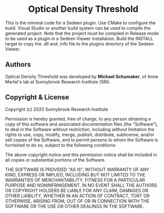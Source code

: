 <h1 align="center">Optical Density Threshold</h1>
This is the minimal code for a Sedeen plugin. Use CMake to configure the build. Visual Studio or another build system can be used to compile the generated project. Note that the project must be compiled in Release mode to be used as a plugin in a Sedeen Viewer installation. Build the INSTALL target to copy the .dll and .info file to the plugins directory of the Sedeen Viewer.

## Authors
Optical Density Threshold was developed by **Michael Schumaker**, of Anne Martel's lab at Sunnybrook Research Institute (SRI).

## Copyright & License

Copyright (c) 2020 Sunnybrook Research Institute

Permission is hereby granted, free of charge, to any person obtaining a copy
of this software and associated documentation files (the "Software"), to deal
in the Software without restriction, including without limitation the rights
to use, copy, modify, merge, publish, distribute, sublicense, and/or sell
copies of the Software, and to permit persons to whom the Software is
furnished to do so, subject to the following conditions:

The above copyright notice and this permission notice shall be included in all
copies or substantial portions of the Software.

THE SOFTWARE IS PROVIDED "AS IS", WITHOUT WARRANTY OF ANY KIND, EXPRESS OR
IMPLIED, INCLUDING BUT NOT LIMITED TO THE WARRANTIES OF MERCHANTABILITY,
FITNESS FOR A PARTICULAR PURPOSE AND NONINFRINGEMENT. IN NO EVENT SHALL THE
AUTHORS OR COPYRIGHT HOLDERS BE LIABLE FOR ANY CLAIM, DAMAGES OR OTHER
LIABILITY, WHETHER IN AN ACTION OF CONTRACT, TORT OR OTHERWISE, ARISING FROM,
OUT OF OR IN CONNECTION WITH THE SOFTWARE OR THE USE OR OTHER DEALINGS IN THE
SOFTWARE.
